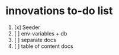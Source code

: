 # innovations to-do list

1. [x] Seeder
2. [ ] env-variables + db
3. [ ] separate docs
4. [ ] table of content docs 
